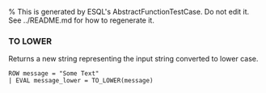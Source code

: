 % This is generated by ESQL's AbstractFunctionTestCase. Do not edit it. See ../README.md for how to regenerate it.

### TO LOWER
Returns a new string representing the input string converted to lower case.

```esql
ROW message = "Some Text"
| EVAL message_lower = TO_LOWER(message)
```
